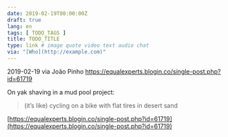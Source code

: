 ```yaml
---
date: 2019-02-19T00:00:00Z
draft: true
lang: en
tags: [ TODO_TAGS ]
title: TODO_TITLE
type: link # image quote video text audio chat
via: "[Who](http://example.com)"
---
```



2019-02-19 via João Pinho
https://equalexperts.blogin.co/single-post.php?id=61719

On yak shaving in a mud pool project:

>(it’s like) cycling on a bike with flat tires in desert sand 

[https://equalexperts.blogin.co/single-post.php?id=61719](https://equalexperts.blogin.co/single-post.php?id=61719)

